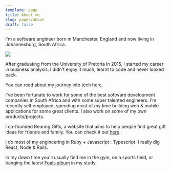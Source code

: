 ```yaml
---
template: page
title: About me
slug: pages/about
draft: false
---
```

I'm a software engineer born in Manchester, England and now living in Johannesburg, South Africa.

![](/media/matt.jpeg)

After graduating from the University of Pretoria in 2015, I started my career in business analysis. I didn't enjoy it much, learnt to code and never looked back.

You can read about my journey into tech [here](https://www.offerzen.com/blog/taking-the-leap-business-analyst-turns-developer).

I've been fortunate to work for some of the best software development companies in South Africa and with some super talented engineers. I'm recently self employed, spending most of my time building web & mobile applications for some great clients. I also work on some of my own products/projects.

I co-founded Bearing Gifts, a website that aims to help people find great gift ideas for friends and family. You can check it out [here](https://bearinggifts.com.au).

I do most of my engineering in Ruby + Javascript : Typescript. I really dig React, Node & Rails.

In my down time you'll usually find me in the gym, on a sports field, or banging the latest [Foals album](https://www.foals.co.uk/) in my study.
